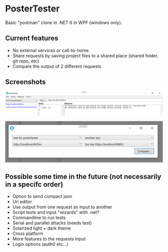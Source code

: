 # PosterTester

Basic "postman" clone in .NET 6 in WPF (windows only).

## Current features
* No external services or call-to-home. 
* Share requests by saving project files to a shared place (shared folder, git repo, etc)
* Compare the output of 2 different requests

## Screenshots

![Main GUI showing groups, url, mehtod dropdown and failed response from localhost since the backend isn't online](data/demo.png)

![Compare dialog comparing 2 requests from 2 different groups](data/compare.png)

## Possible some time in the future (not necessarily in a specifc order)
* Option to send compact json
* Uri editor
* Use output from one request as input to another
* Script tests and input "wizards" with .net?
* Commandline to run tests
* Serial and parallel attacks (needs test)
* Solarized light + dark theme
* Cross platform
* More features to the requests input
* Login options (auth0 etc...)
